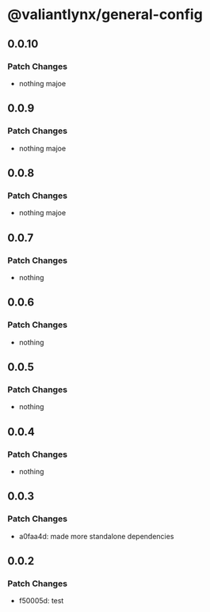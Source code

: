 # @valiantlynx/general-config

## 0.0.10

### Patch Changes

- nothing majoe

## 0.0.9

### Patch Changes

- nothing majoe

## 0.0.8

### Patch Changes

- nothing majoe

## 0.0.7

### Patch Changes

- nothing

## 0.0.6

### Patch Changes

- nothing

## 0.0.5

### Patch Changes

- nothing

## 0.0.4

### Patch Changes

- nothing

## 0.0.3

### Patch Changes

- a0faa4d: made more standalone dependencies

## 0.0.2

### Patch Changes

- f50005d: test
